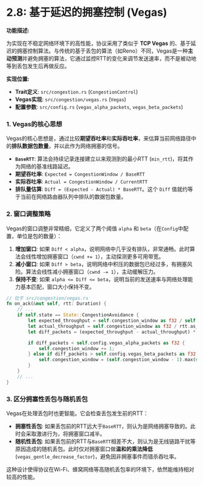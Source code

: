 # 2.8: 基于延迟的拥塞控制 (Vegas)

**功能描述:**

为实现在不稳定网络环境下的高性能，协议采用了类似于 **TCP Vegas** 的、基于延迟的拥塞控制算法。与传统的基于丢包的算法（如Reno）不同，Vegas是一种**主动预测**并避免拥塞的算法，它通过监控RTT的变化来调节发送速率，而不是被动地等到丢包发生后再做反应。

**实现位置:**

- **Trait定义**: `src/congestion.rs` (`CongestionControl`)
- **Vegas实现**: `src/congestion/vegas.rs` (`Vegas`)
- **配置参数**: `src/config.rs` (`vegas_alpha_packets`, `vegas_beta_packets`)

### 1. Vegas的核心思想

Vegas的核心思想是，通过比较**期望吞吐率**和**实际吞吐率**，来估算当前网络路径中的**排队数据包数量**，并以此作为网络拥塞的信号。

- **`BaseRTT`**: 算法会持续记录连接建立以来观测到的最小RTT (`min_rtt`)，将其作为网络的基准线路延迟。
- **期望吞吐率**: `Expected = CongestionWindow / BaseRTT`
- **实际吞吐率**: `Actual = CongestionWindow / CurrentRTT`
- **排队量估算**: `Diff = (Expected - Actual) * BaseRTT`。这个 `Diff` 值就约等于当前在网络路由器队列中排队的数据包数量。

### 2. 窗口调整策略

Vegas的窗口调整非常精细，它定义了两个阈值 `alpha` 和 `beta`（在`Config`中配置，单位是包的数量）：

1.  **增加窗口**: 如果 `Diff < alpha`，说明网络中几乎没有排队，非常通畅。此时算法会线性增加拥塞窗口（`cwnd += 1`），主动探测更多可用带宽。
2.  **减小窗口**: 如果 `Diff > beta`，说明网络中积压的数据包已经过多，有拥塞风险。算法会线性减小拥塞窗口（`cwnd -= 1`），主动缓解压力。
3.  **保持不变**: 如果 `alpha <= Diff <= beta`，说明当前的发送速率与网络处理能力基本匹配，窗口大小保持不变。

```rust
// 位于 src/congestion/vegas.rs
fn on_ack(&mut self, rtt: Duration) {
    // ...
    if self.state == State::CongestionAvoidance {
        let expected_throughput = self.congestion_window as f32 / self.min_rtt.as_secs_f32();
        let actual_throughput = self.congestion_window as f32 / rtt.as_secs_f32();
        let diff_packets = (expected_throughput - actual_throughput) * self.min_rtt.as_secs_f32();

        if diff_packets < self.config.vegas_alpha_packets as f32 {
            self.congestion_window += 1;
        } else if diff_packets > self.config.vegas_beta_packets as f32 {
            self.congestion_window = (self.congestion_window - 1).max(self.config.min_cwnd_packets);
        }
    }
    // ...
}
```

### 3. 区分拥塞性丢包与随机丢包

Vegas在处理丢包时也更智能。它会检查丢包发生前的RTT：
- **拥塞性丢包**: 如果丢包前的RTT远大于`BaseRTT`，则认为是网络拥塞导致的。此时会采取激进行为，将拥塞窗口减半。
- **随机性丢包**: 如果丢包前的RTT与`BaseRTT`相差不大，则认为是无线链路干扰等原因造成的随机丢包。此时仅对拥塞窗口做**温和的乘法降低** (`vegas_gentle_decrease_factor`)，避免因非拥塞事件而错杀吞吐率。

这种设计使得协议在Wi-Fi、蜂窝网络等高随机丢包率的环境下，依然能维持相对较高的性能。 
